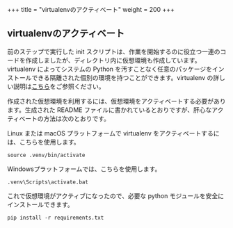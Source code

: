 +++
title = "virtualenvのアクティベート"
weight = 200
+++

## virtualenvのアクティベート

前のステップで実行した init スクリプトは、作業を開始するのに役立つ一連のコードを作成しましたが、ディレクトリ内に仮想環境も作成しています。 virtualenv によってシステムの Python を汚すことなく任意のパッケージをインストールできる隔離された個別の環境を持つことができます。virtualenv の詳しい説明は[こちら](https://docs.python.org/3/tutorial/venv.html)をご参照ください。

作成された仮想環境を利用するには、仮想環境をアクティベートする必要があります。生成された README ファイルに書かれているとおりですが、肝心なアクティベートの方法は次のとおりです。

Linux または macOS プラットフォームで virtualenv をアクティベートするには、こちらを使用します。

```
source .venv/bin/activate
```

Windowsプラットフォームでは、こちらを使用します。

```
.venv\Scripts\activate.bat
```

これで仮想環境がアクティブになったので、必要な python モジュールを安全にインストールできます。

```
pip install -r requirements.txt
```
